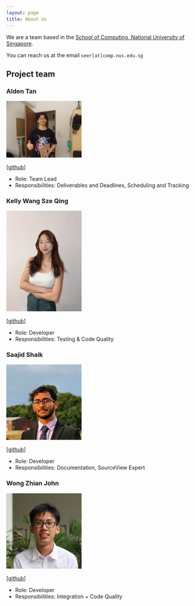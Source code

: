 ```yaml
---
layout: page
title: About Us
---
```


We are a team based in the [School of Computing, National University of Singapore](https://www.comp.nus.edu.sg).

You can reach us at the email `seer[at]comp.nus.edu.sg`

## Project team

### Alden Tan

<img src="images/aldentantan.png" width="200px">

[[github](https://github.com/aldentantan)]

* Role: Team Lead
* Responsibilities: Deliverables and Deadlines, Scheduling and Tracking

### Kelly Wang Sze Qing

<img src="images/kellywsq03.png" width="200px">

[[github](https://github.com/kellywsq03)]

* Role: Developer
* Responsibilities: Testing & Code Quality

### Saajid Shaik

<img src="images/saajidshaik02.png" width="200px">

[[github](http://github.com/saajidshaik02)] <!--[[portfolio](team/johndoe.md)]-->

* Role: Developer
* Responsibilities: Documentation, SourceView Expert

### Wong Zhian John

<img src="images/johnwz123.png" width="200px">

<!-- [[homepage](http://www.comp.nus.edu.sg/~damithch)] -->
[[github](http://github.com/johnwz123)]
<!-- [[portfolio](team/johndoe.md)] -->

* Role: Developer
* Responsibilities: Integration + Code Quality

